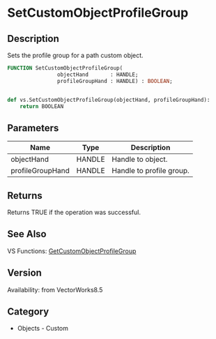 # SetCustomObjectProfileGroup

## Description
Sets the profile group for a path custom object. 

```pascal
FUNCTION SetCustomObjectProfileGroup(
				objectHand       : HANDLE;
				profileGroupHand : HANDLE) : BOOLEAN;
```

```python

def vs.SetCustomObjectProfileGroup(objectHand, profileGroupHand):
    return BOOLEAN
```

## Parameters
|Name|Type|Description|
|---|---|---|
|objectHand|HANDLE|Handle to object.|
|profileGroupHand|HANDLE|Handle to profile group.|

## Returns
Returns TRUE if the operation was successful.

## See Also
VS Functions:
[GetCustomObjectProfileGroup](GetCustomObjectProfileGroup.md)

## Version
Availability: from VectorWorks8.5
## Category
* Objects - Custom

